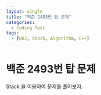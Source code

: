 ```yaml
---
layout: single
title: "백준 2493번 탑 문제"
categories:
  - Coding Test
tags:
  - [BOJ, Stack, Algorithm, C++]
---
```


# 백준 2493번 탑 문제

Stack 을 이용하여 문제를 풀어보자.
